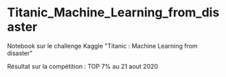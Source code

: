 # Titanic_Machine_Learning_from_disaster

Notebook sur le challenge Kaggle "Titanic : Machine Learning from disaster"

Résultat sur la compétition : TOP 7% au 21 aout 2020
